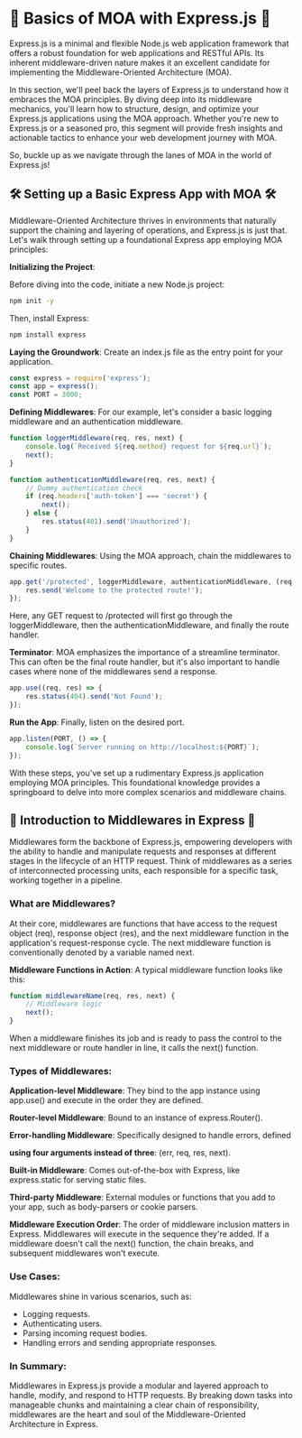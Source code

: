 # 🚀 Basics of MOA with Express.js 🚀
Express.js is a minimal and flexible Node.js web application framework that offers a robust foundation for web applications and RESTful APIs. Its inherent middleware-driven nature makes it an excellent candidate for implementing the Middleware-Oriented Architecture (MOA).

In this section, we'll peel back the layers of Express.js to understand how it embraces the MOA principles. By diving deep into its middleware mechanics, you'll learn how to structure, design, and optimize your Express.js applications using the MOA approach. Whether you're new to Express.js or a seasoned pro, this segment will provide fresh insights and actionable tactics to enhance your web development journey with MOA.

So, buckle up as we navigate through the lanes of MOA in the world of Express.js!

## 🛠️ Setting up a Basic Express App with MOA 🛠️

Middleware-Oriented Architecture thrives in environments that naturally support the chaining and layering of operations, and Express.js is just that. Let's walk through setting up a foundational Express app employing MOA principles:

**Initializing the Project**:

Before diving into the code, initiate a new Node.js project:

```bash
npm init -y
```
Then, install Express:

```bash
npm install express
```

**Laying the Groundwork**:
Create an index.js file as the entry point for your application.

```javascript
const express = require('express');
const app = express();
const PORT = 3000;
```

**Defining Middlewares**:
For our example, let's consider a basic logging middleware and an authentication middleware.

```javascript
function loggerMiddleware(req, res, next) {
    console.log(`Received ${req.method} request for ${req.url}`);
    next();
}

function authenticationMiddleware(req, res, next) {
    // Dummy authentication check
    if (req.headers['auth-token'] === 'secret') {
        next();
    } else {
        res.status(401).send('Unauthorized');
    }
}
```

**Chaining Middlewares**:
Using the MOA approach, chain the middlewares to specific routes.

```javascript
app.get('/protected', loggerMiddleware, authenticationMiddleware, (req, res) => {
    res.send('Welcome to the protected route!');
});
```

Here, any GET request to /protected will first go through the loggerMiddleware, then the authenticationMiddleware, and finally the route handler.

**Terminator**:
MOA emphasizes the importance of a streamline terminator. This can often be the final route handler, but it's also important to handle cases where none of the middlewares send a response.

```javascript
app.use((req, res) => {
    res.status(404).send('Not Found');
});
```

**Run the App**:
Finally, listen on the desired port.

```javascript
app.listen(PORT, () => {
    console.log(`Server running on http://localhost:${PORT}`);
});
```

With these steps, you've set up a rudimentary Express.js application employing MOA principles. This foundational knowledge provides a springboard to delve into more complex scenarios and middleware chains.

## 🔗 Introduction to Middlewares in Express 🔗

Middlewares form the backbone of Express.js, empowering developers with the ability to handle and manipulate requests and responses at different stages in the lifecycle of an HTTP request. Think of middlewares as a series of interconnected processing units, each responsible for a specific task, working together in a pipeline.

### What are Middlewares?

At their core, middlewares are functions that have access to the request object (req), response object (res), and the next middleware function in the application's request-response cycle. The next middleware function is conventionally denoted by a variable named next.

**Middleware Functions in Action**:
A typical middleware function looks like this:

```javascript
function middlewareName(req, res, next) {
    // Middleware logic
    next();
}
```

When a middleware finishes its job and is ready to pass the control to the next middleware or route handler in line, it calls the next() function.

### Types of Middlewares:

**Application-level Middleware**: They bind to the app instance using app.use() and execute in the order they are defined.

**Router-level Middleware**: Bound to an instance of express.Router().

**Error-handling Middleware**: Specifically designed to handle errors, defined 

**using four arguments instead of three**: (err, req, res, next).

**Built-in Middleware**: Comes out-of-the-box with Express, like express.static for serving static files.

**Third-party Middleware**: External modules or functions that you add to your app, such as body-parsers or cookie parsers.

**Middleware Execution Order**:
The order of middleware inclusion matters in Express. Middlewares will execute in the sequence they're added. If a middleware doesn't call the next() function, the chain breaks, and subsequent middlewares won't execute.

### Use Cases:

Middlewares shine in various scenarios, such as:

- Logging requests.
- Authenticating users.
- Parsing incoming request bodies.
- Handling errors and sending appropriate responses.

### In Summary:

Middlewares in Express.js provide a modular and layered approach to handle, modify, and respond to HTTP requests. By breaking down tasks into manageable chunks and maintaining a clear chain of responsibility, middlewares are the heart and soul of the Middleware-Oriented Architecture in Express.